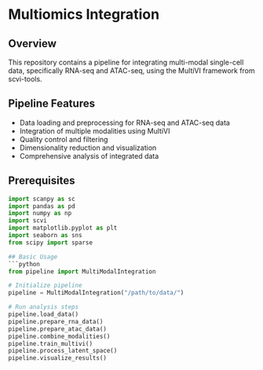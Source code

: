 # Multiomics Integration

## Overview
This repository contains a pipeline for integrating multi-modal single-cell data, specifically RNA-seq and ATAC-seq, using the MultiVI framework from scvi-tools.

## Pipeline Features
- Data loading and preprocessing for RNA-seq and ATAC-seq data
- Integration of multiple modalities using MultiVI
- Quality control and filtering
- Dimensionality reduction and visualization
- Comprehensive analysis of integrated data

## Prerequisites
```python
import scanpy as sc
import pandas as pd
import numpy as np
import scvi
import matplotlib.pyplot as plt
import seaborn as sns
from scipy import sparse

## Basic Usage 
```python
from pipeline import MultiModalIntegration

# Initialize pipeline
pipeline = MultiModalIntegration("/path/to/data/")

# Run analysis steps
pipeline.load_data()
pipeline.prepare_rna_data()
pipeline.prepare_atac_data()
pipeline.combine_modalities()
pipeline.train_multivi()
pipeline.process_latent_space()
pipeline.visualize_results()
